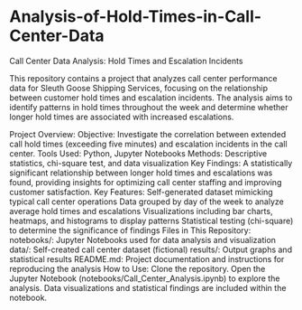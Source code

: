 # Analysis-of-Hold-Times-in-Call-Center-Data
Call Center Data Analysis: Hold Times and Escalation Incidents

This repository contains a project that analyzes call center performance data for Sleuth Goose Shipping Services,
focusing on the relationship between customer hold times and escalation incidents. 
The analysis aims to identify patterns in hold times throughout the week and determine
whether longer hold times are associated with increased escalations.

Project Overview:
Objective: Investigate the correlation between extended call hold times (exceeding five minutes) and escalation incidents in the call center.
Tools Used: Python, Jupyter Notebooks
Methods: Descriptive statistics, chi-square test, and data visualization
Key Findings: A statistically significant relationship between longer hold times and escalations was found, providing insights for optimizing call center staffing and improving customer satisfaction.
Key Features:
Self-generated dataset mimicking typical call center operations
Data grouped by day of the week to analyze average hold times and escalations
Visualizations including bar charts, heatmaps, and histograms to display patterns
Statistical testing (chi-square) to determine the significance of findings
Files in This Repository:
notebooks/: Jupyter Notebooks used for data analysis and visualization
data/: Self-created call center dataset (fictional)
results/: Output graphs and statistical results
README.md: Project documentation and instructions for reproducing the analysis
How to Use:
Clone the repository.
Open the Jupyter Notebook (notebooks/Call_Center_Analysis.ipynb) to explore the analysis.
Data visualizations and statistical findings are included within the notebook.
